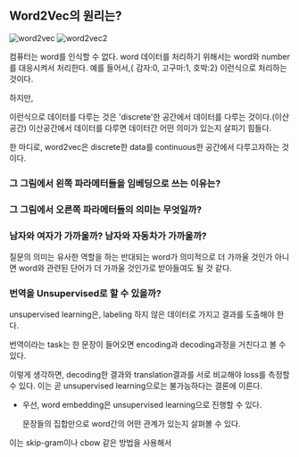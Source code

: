 
## Word2Vec의 원리는?

![word2vec](https://encrypted-tbn0.gstatic.com/images?q=tbn:ANd9GcSnCkLNbTEG1SRCGVe37PrxjhG0PzhzoOgWluQQBxrDDwRUXozC)
![word2vec2](http://adventuresinmachinelearning.com/wp-content/uploads/2017/07/Word2Vec-softmax-676x381.jpg)

컴퓨터는 word를 인식할 수 없다. word 데이터를 처리하기 위해서는 word와 number를 대응시켜서 처리한다.
예를 들어서,{ 감자:0, 고구마:1, 호박:2} 이런식으로 처리하는 것이다.

하지만,

이런식으로 데이터를 다루는 것은 'discrete'한 공간에서 데이터를 다루는 것이다.(이산공간)
이산공간에서 데이터를 다루면 데이터간 어떤 의미가 있는지 살피기 힘들다.

한 마디로, word2vec은 discrete한 data를 continuous한 공간에서 다루고자하는 것이다.

### 그 그림에서 왼쪽 파라메터들을 임베딩으로 쓰는 이유는?

### 그 그림에서 오른쪽 파라메터들의 의미는 무엇일까?

### 남자와 여자가 가까울까? 남자와 자동차가 가까울까?

질문의 의미는 유사한 역할을 하는 반대되는 word가 의미적으로 더 가까울 것인가 아니면 word와 관련된 단어가 더 가까울 것인가로 받아들여도 될 것 같다.

### 번역을 Unsupervised로 할 수 있을까?

unsupervised learning은, labeling 하지 않은 데이터로 가지고 결과를 도출해야 한다.

번역이라는 task는 한 문장이 들어오면 encoding과 decoding과정을 거친다고 볼 수 있다.

이렇게 생각하면, decoding한 결과와 translation결과를 서로 비교해야 loss를 측정할 수 있다. 이는 곧 unsupervised learning으로는 불가능하다는 결론에 이른다.

- 우선, word embedding은 unsupervised learning으로 진행할 수 있다.

  문장들의 집합만으로 word간의 어떤 관계가 있는지 살펴볼 수 있다.

이는 skip-gram이나 cbow 같은 방법을 사용해서
